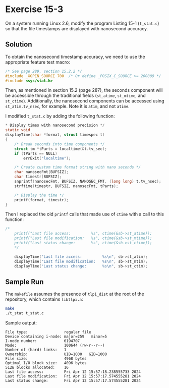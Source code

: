 # Exercise 15-3

On a system running Linux 2.6, modify the program Listing 15-1 (`t_stat.c`) so that the file
timestamps are displayed with nanosecond accuracy.

## Solution

To obtain the nanosecond timestamp accuracy, we need to use the appropriate feature test macro:

```c
/* See page 289, section 15.2.2 */
#include _XOPEN_SOURCE 700	/* Or define _POSIX_C_SOURCE >= 200809 */
#include <sys/stat.h>
```

Then, as mentioned in section 15.2 (page 287), the seconds component will be accessible
through the traditional fields (`st_atime`, `st_mtime`, and `st_ctime`). Additionally,
the nanosecond components can be accessed using `st_atim.tv_nsec`, for example. Note it is
`atim`, and not `atime`.

I modified `t_stat.c` by adding the following function:

```c
* Display times with nanosecond precision */
static void
displayTime(char *format, struct timespec t)
{
    /* Break seconds into time components */
    struct tm *tParts = localtime(&t.tv_sec);
    if (tParts == NULL)
        errExit("localtime");

    /* Create custom time format string with nano seconds */
    char nanosecFmt[BUFSIZ];
    char timestr[BUFSIZ];
    snprintf(nanosecFmt, BUFSIZ, NANOSEC_FMT, (long long) t.tv_nsec);
    strftime(timestr, BUFSIZ, nanosecFmt, tParts);

    /* Display the time */
    printf(format, timestr);
}
```

Then I replaced the old `printf` calls that made use of `ctime` with a call to this function:

```c
/*  
    printf("Last file access:         %s", ctime(&sb->st_atime));
    printf("Last file modification:   %s", ctime(&sb->st_mtime));
    printf("Last status change:       %s", ctime(&sb->st_ctime));
    */

    displayTime("Last file access:         %s\n", sb->st_atim);
    displayTime("Last file modification:   %s\n", sb->st_mtim);
    displayTime("Last status change:       %s\n", sb->st_ctim);
```

## Sample Run

The `makefile` assumes the presence of `tlpi_dist` at the root of the repository, which contains
`libtlpi.a`:

```bash
make
./t_stat t_stat.c
```

Sample output:

```
File type:                regular file
Device containing i-node: major=259   minor=5
I-node number:            6194707
Mode:                     100644 (rw-r--r--)
Number of (hard) links:   1
Ownership:                UID=1000   GID=1000
File size:                4968 bytes
Optimal I/O block size:   4096 bytes
512B blocks allocated:    16
Last file access:         Fri Apr 12 15:57:18.238555733 2024
Last file modification:   Fri Apr 12 15:57:17.574555281 2024
Last status change:       Fri Apr 12 15:57:17.574555281 2024
```
